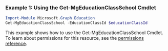 ### Example 1: Using the Get-MgEducationClassSchool Cmdlet
```powershell
Import-Module Microsoft.Graph.Education
Get-MgEducationClassSchool -EducationClassId $educationClassId
```
This example shows how to use the Get-MgEducationClassSchool Cmdlet.
To learn about permissions for this resource, see the [permissions reference](/graph/permissions-reference).
